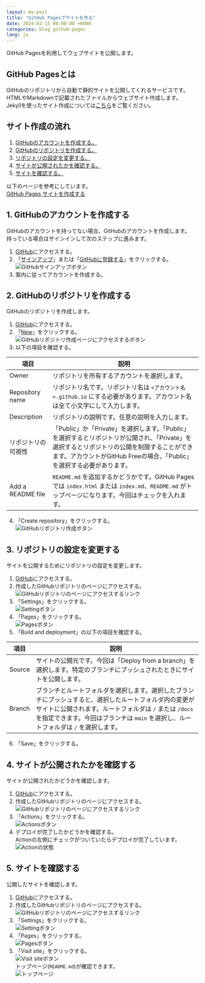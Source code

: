 ```yaml
---
layout: my-post
title: "GitHub Pagesでサイトを作る"
date: 2024-03-15 00:00:00 +0000
categories: blog github-pages
lang: ja
---
```


GitHub Pagesを利用してウェブサイトを公開します。

## GitHub Pagesとは
GitHubのリポジトリから自動で静的サイトを公開してくれるサービスです。  
HTMLやMarkdownで記載されたファイルからウェブサイト作成します。  
Jekyllを使ったサイト作成については[こちら](/blog/github-pages/creating-site-by-github-pages-with-jekyll)をご覧ください。

## サイト作成の流れ
1. [GitHubのアカウントを作成する。](#1-githubのアカウントを作成する)
2. [GitHubのリポジトリを作成する。](#2-githubのリポジトリを作成する)
3. [リポジトリの設定を変更する。](#3-リポジトリの設定を変更する)
4. [サイトが公開されたかを確認する。](#4-サイトが公開されたかを確認する)
5. [サイトを確認する。](#4-サイトを確認する)

以下のページを参考にしています。  
[GitHub Pages サイトを作成する](https://docs.github.com/ja/pages/getting-started-with-github-pages/creating-a-github-pages-site)

## 1. GitHubのアカウントを作成する
GitHubのアカウントを持ってない場合、GitHubのアカウントを作成します。   
持っている場合はサインインして次のステップに進みます。
1. [GitHub](https://github.co.jp/)にアクセスする。
2. 「[サインアップ](https://github.com/signup)」または「[GitHubに登録する](https://github.com/signup)」をクリックする。  
![GitHubサインアップボタン](/assets/images/blog/github-pages/creating-site-by-github-pages/image1.png "GitHubサインアップボタン")
3. 案内に従ってアカウントを作成する。

## 2. GitHubのリポジトリを作成する
GitHubのリポジトリを作成します。
1. [GitHub](https://github.com/)にアクセスする。
2. 「[New](https://github.com/new)」をクリックする。  
![GitHubリポジトリ作成ページにアクセスするボタン](/assets/images/blog/github-pages/creating-site-by-github-pages/image2.png "GitHubリポジトリ作成ページにアクセスするボタン")
3. 以下の項目を確認する。

|項目|説明|
|----|----|
|Owner|リポジトリを所有するアカウントを選択します。|
|Repository name|リポジトリ名です。リポジトリ名は `<アカウント名>.github.io` にする必要があります。アカウント名は全て小文字にして入力します。|
|Description|リポジトリの説明です。任意の説明を入力します。|
|リポジトリの可視性|「Public」か「Private」を選択します。「Public」を選択するとリポジトリが公開され、「Private」を選択するとリポジトリの公開を制限することができます。アカウントがGitHub Freeの場合、「Public」を選択する必要があります。|
|Add a README file|`README.md` を追加するかどうかです。GitHub Pagesでは `index.html` または `index.md`、`README.md` がトップページになります。今回はチェックを入れます。|

4. 「Create repository」をクリックする。  
![GitHubリポジトリ作成ボタン](/assets/images/blog/github-pages/creating-site-by-github-pages/image3.png "GitHubリポジトリ作成ボタン")

## 3. リポジトリの設定を変更する
サイトを公開するためにリポジトリの設定を変更します。
1. [GitHub](https://github.com/)にアクセスする。
2. 作成したGitHubリポジトリのページにアクセスする。  
![GitHubリポジトリのページにアクセスするリンク](/assets/images/blog/github-pages/creating-site-by-github-pages/image4.png "GitHubリポジトリのページにアクセスするリンク")
3. 「Settings」をクリックする。  
![Settingボタン](/assets/images/blog/github-pages/creating-site-by-github-pages/image5.png "Settingボタン")
4. 「Pages」をクリックする。  
![Pagesボタン](/assets/images/blog/github-pages/creating-site-by-github-pages/image6.png "Pagesボタン")
5. 「Build and deployment」の以下の項目を確認する。

|項目|説明|
|----|----|
|Source|サイトの公開元です。今回は「Deploy from a branch」を選択します。特定のブランチにプッシュされたときにサイトを公開します。|
|Branch|ブランチとルートフォルダを選択します。選択したブランチにプッシュすると、選択したルートフォルダ内の変更がサイトに公開されます。ルートフォルダは `/` または `/docs` を指定できます。今回はブランチは `main` を選択し、ルートフォルダは `/` を選択します。|

6. 「Save」をクリックする。

## 4. サイトが公開されたかを確認する
サイトが公開されたかどうかを確認します。
1. [GitHub](https://github.com/)にアクセスする。
2. 作成したGitHubリポジトリのページにアクセスする。  
![GitHubリポジトリのページにアクセスするリンク](/assets/images/blog/github-pages/creating-site-by-github-pages/image4.png "GitHubリポジトリのページにアクセスするリンク")
3. 「Actions」をクリックする。  
![Actionsボタン](/assets/images/blog/github-pages/creating-site-by-github-pages/image9.png "Actionsボタン")
4. デプロイが完了したかどうかを確認する。  
Actionの左側にチェックがついていたらデプロイが完了しています。  
![Actionの状態](/assets/images/blog/github-pages/creating-site-by-github-pages/image10.png "Actionの状態")

## 5. サイトを確認する
公開したサイトを確認します。
1. [GitHub](https://github.com/)にアクセスする。
2. 作成したGitHubリポジトリのページにアクセスする。  
![GitHubリポジトリのページにアクセスするリンク](/assets/images/blog/github-pages/creating-site-by-github-pages/image4.png "GitHubリポジトリのページにアクセスするリンク")
3. 「Settings」をクリックする。  
![Settingボタン](/assets/images/blog/github-pages/creating-site-by-github-pages/image5.png "Settingボタン")
4. 「Pages」をクリックする。  
![Pagesボタン](/assets/images/blog/github-pages/creating-site-by-github-pages/image6.png "Pagesボタン")
5. 「Visit site」をクリックする。  
![Visit siteボタン](/assets/images/blog/github-pages/creating-site-by-github-pages/image7.png "Visit siteボタン")  
トップページ(`README.md`)が確認できます。  
![トップページ](/assets/images/blog/github-pages/creating-site-by-github-pages/image8.png "トップページ")